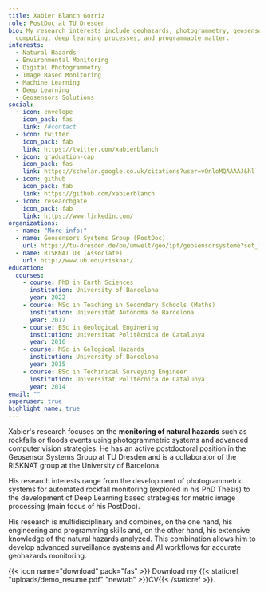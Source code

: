 ```yaml
---
title: Xabier Blanch Gorriz
role: PostDoc at TU Dresden
bio: My research interests include geohazards, photogrammetry, geosensors
  computing, deep learning processes, and programmable matter.
interests:
  - Natural Hazards
  - Environmental Monitoring
  - Digital Photogrammetry
  - Image Based Monitoring
  - Machine Learning
  - Deep Learning
  - Geosensors Solutions
social:
  - icon: envelope
    icon_pack: fas
    link: /#contact
  - icon: twitter
    icon_pack: fab
    link: https://twitter.com/xabierblanch
  - icon: graduation-cap
    icon_pack: fas
    link: https://scholar.google.co.uk/citations?user=vQnloMQAAAAJ&hl
  - icon: github
    icon_pack: fab
    link: https://github.com/xabierblanch
  - icon: researchgate
    icon_pack: fab
    link: https://www.linkedin.com/
organizations:
  - name: "More info:"
  - name: Geosensors Systems Group (PostDoc)
    url: https://tu-dresden.de/bu/umwelt/geo/ipf/geosensorsysteme?set_language=en
  - name: RISKNAT UB (Associate)
    url: http://www.ub.edu/risknat/
education:
  courses:
    - course: PhD in Earth Sciences
      institution: University of Barcelona
      year: 2022
    - course: MSc in Teaching in Secondary Schools (Maths)
      institution: Universitat Autònoma de Barcelona
      year: 2017
    - course: BSc in Geological Enginering
      institution: Universitat Politècnica de Catalunya
      year: 2016
    - course: MSc in Gelogical Hazards
      institution: University of Barcelona
      year: 2015
    - course: BSc in Techinical Surveying Engineer
      institution: Universitat Politècnica de Catalunya
      year: 2014
email: ""
superuser: true
highlight_name: true
---
```

Xabier's research focuses on the **monitoring of natural hazards** such as rockfalls or floods events using photogrammetric systems and advanced computer vision strategies. He has an active postdoctoral position in the Geosensor Systems Group at TU Dresden and is a collaborator of the RISKNAT group at the University of Barcelona.

His research interests range from the development of photogrammetric systems for automated rockfall monitoring (explored in his PhD Thesis) to the development of Deep Learning based strategies for metric image processing (main focus of his PostDoc).

His research is multidisciplinary and combines, on the one hand, his engineering and programming skills and, on the other hand, his extensive knowledge of the natural hazards analyzed. This combination allows him to develop advanced surveillance systems and AI workflows for accurate geohazards monitoring.

{{< icon name="download" pack="fas" >}} Download my {{< staticref "uploads/demo_resume.pdf" "newtab" >}}CV{{< /staticref >}}.